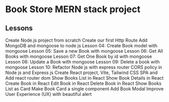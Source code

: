 # Book Store MERN stack project

## Lessons
 Create Node.js project from scratch
 Create our first Http Route
 Add MongoDB and mongoose to node js
Lesson 04: Create Book model with mongoose
Lesson 05: Save a new Book with mongoose
Lesson 06: Get All Books with mongoose
Lesson 07: Get One Book by id with mongoose
Lesson 08: Update a Book with mongoose
Lesson 09: Delete a book with mongoose
Lesson 10: Refactor Node js with express router
CORS policy in Node js and Express js
Create React project, Vite, Tailwind CSS
SPA and Add react router dom
Show Books List in React
Show Book Details in React
 Create Book in React
 Edit Book in React
 Delete Book in React
 Show Books List as Card
 Make Book Card a single component
 Add Book Modal
Improve User Experience (UX) with beautiful alert
